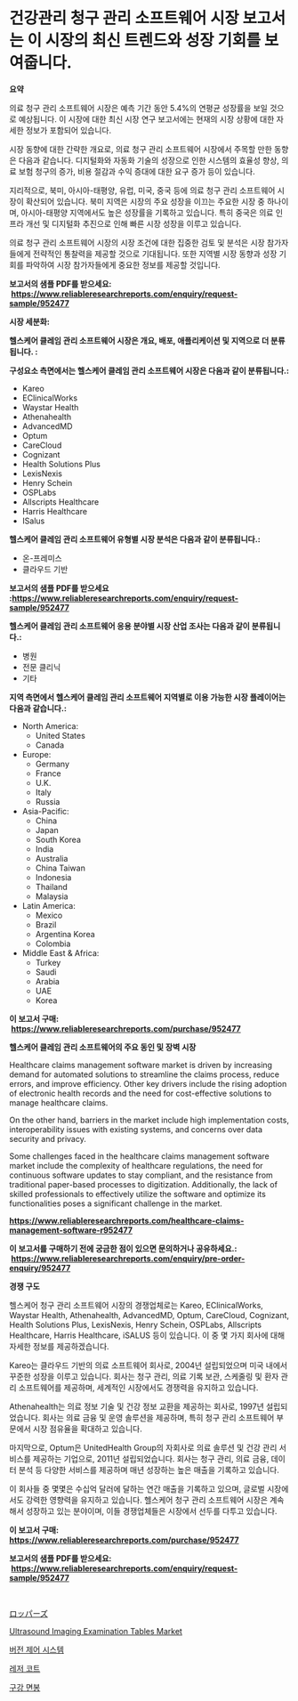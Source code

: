 <p><h1>건강관리 청구 관리 소프트웨어 시장 보고서는 이 시장의 최신 트렌드와 성장 기회를 보여줍니다.</h1></p><p><strong>요약</strong></p>
<p><p>의료 청구 관리 소프트웨어 시장은 예측 기간 동안 5.4%의 연평균 성장률을 보일 것으로 예상됩니다. 이 시장에 대한 최신 시장 연구 보고서에는 현재의 시장 상황에 대한 자세한 정보가 포함되어 있습니다.</p><p>시장 동향에 대한 간략한 개요로, 의료 청구 관리 소프트웨어 시장에서 주목할 만한 동향은 다음과 같습니다. 디지털화와 자동화 기술의 성장으로 인한 시스템의 효율성 향상, 의료 보험 청구의 증가, 비용 절감과 수익 증대에 대한 요구 증가 등이 있습니다.</p><p>지리적으로, 북미, 아시아-태평양, 유럽, 미국, 중국 등에 의료 청구 관리 소프트웨어 시장이 확산되어 있습니다. 북미 지역은 시장의 주요 성장을 이끄는 주요한 시장 중 하나이며, 아시아-태평양 지역에서도 높은 성장률을 기록하고 있습니다. 특히 중국은 의료 인프라 개선 및 디지털화 추진으로 인해 빠른 시장 성장을 이루고 있습니다.</p><p>의료 청구 관리 소프트웨어 시장의 시장 조건에 대한 집중한 검토 및 분석은 시장 참가자들에게 전략적인 통찰력을 제공할 것으로 기대됩니다. 또한 지역별 시장 동향과 성장 기회를 파악하여 시장 참가자들에게 중요한 정보를 제공할 것입니다.</p></p>
<p><strong>보고서의 샘플 PDF를 받으세요: &nbsp;<a href="https://www.reliableresearchreports.com/enquiry/request-sample/952477">https://www.reliableresearchreports.com/enquiry/request-sample/952477</a></strong></p>
<p><strong>시장 세분화:</strong></p>
<p><strong> 헬스케어 클레임 관리 소프트웨어 시장은 개요, 배포, 애플리케이션 및 지역으로 더 분류됩니다. :</strong></p>
<p><strong>구성요소 측면에서는 헬스케어 클레임 관리 소프트웨어 시장은 다음과 같이 분류됩니다.:</strong></p>
<p><ul><li>Kareo</li><li>EClinicalWorks</li><li>Waystar Health</li><li>Athenahealth</li><li>AdvancedMD</li><li>Optum</li><li>CareCloud</li><li>Cognizant</li><li>Health Solutions Plus</li><li>LexisNexis</li><li>Henry Schein</li><li>OSPLabs</li><li>Allscripts Healthcare</li><li>Harris Healthcare</li><li>ISalus</li></ul></p>
<p><strong> 헬스케어 클레임 관리 소프트웨어 유형별 시장 분석은 다음과 같이 분류됩니다.:</strong></p>
<p><ul><li>온-프레미스</li><li>클라우드 기반</li></ul></p>
<p><strong>보고서의 샘플 PDF를 받으세요 :<a href="https://www.reliableresearchreports.com/enquiry/request-sample/952477">https://www.reliableresearchreports.com/enquiry/request-sample/952477</a></strong></p>
<p><strong> 헬스케어 클레임 관리 소프트웨어 응용 분야별 시장 산업 조사는 다음과 같이 분류됩니다.:</strong></p>
<p><ul><li>병원</li><li>전문 클리닉</li><li>기타</li></ul></p>
<p><strong>지역 측면에서 헬스케어 클레임 관리 소프트웨어 지역별로 이용 가능한 시장 플레이어는 다음과 같습니다.:</strong></p>
<p><ul>
    <li>
        North America:
        <ul>
            <li>United States</li>
            <li>Canada</li>
        </ul>
    </li>
    <li>
        Europe:
        <ul>
            <li>Germany</li>
            <li>France</li>
            <li>U.K.</li>
            <li>Italy</li>
            <li>Russia</li>
        </ul>
    </li>
    <li>
        Asia-Pacific:
        <ul>
            <li>China</li>
            <li>Japan</li>
            <li>South Korea</li>
            <li>India</li>
            <li>Australia</li>
            <li>China Taiwan</li>
            <li>Indonesia</li>
            <li>Thailand</li>
            <li>Malaysia</li>
        </ul>
    </li>
    <li>
        Latin America:
        <ul>
            <li>Mexico</li>
            <li>Brazil</li>
            <li>Argentina Korea</li>
            <li>Colombia</li>
        </ul>
    </li>
    <li>
        Middle East & Africa:
        <ul>
            <li>Turkey</li>
            <li>Saudi</li>
            <li>Arabia</li>
            <li>UAE</li>
            <li>Korea</li>
        </ul>
    </li>
    </ul></p>
<p><strong>이 보고서 구매: &nbsp;<a href="https://www.reliableresearchreports.com/purchase/952477">https://www.reliableresearchreports.com/purchase/952477</a></strong></p>
<p><strong>헬스케어 클레임 관리 소프트웨어의 주요 동인 및 장벽 시장</strong></p>
<p><p>Healthcare claims management software market is driven by increasing demand for automated solutions to streamline the claims process, reduce errors, and improve efficiency. Other key drivers include the rising adoption of electronic health records and the need for cost-effective solutions to manage healthcare claims.</p><p>On the other hand, barriers in the market include high implementation costs, interoperability issues with existing systems, and concerns over data security and privacy.</p><p>Some challenges faced in the healthcare claims management software market include the complexity of healthcare regulations, the need for continuous software updates to stay compliant, and the resistance from traditional paper-based processes to digitization. Additionally, the lack of skilled professionals to effectively utilize the software and optimize its functionalities poses a significant challenge in the market.</p></p>
<p><strong><a href="https://www.reliableresearchreports.com/healthcare-claims-management-software-r952477">https://www.reliableresearchreports.com/healthcare-claims-management-software-r952477</a></strong></p>
<p><strong>이 보고서를 구매하기 전에 궁금한 점이 있으면 문의하거나 공유하세요.: &nbsp;<a href="https://www.reliableresearchreports.com/enquiry/pre-order-enquiry/952477">https://www.reliableresearchreports.com/enquiry/pre-order-enquiry/952477</a></strong></p>
<p><strong>경쟁 구도</strong></p>
<p><p>헬스케어 청구 관리 소프트웨어 시장의 경쟁업체로는 Kareo, EClinicalWorks, Waystar Health, Athenahealth, AdvancedMD, Optum, CareCloud, Cognizant, Health Solutions Plus, LexisNexis, Henry Schein, OSPLabs, Allscripts Healthcare, Harris Healthcare, iSALUS 등이 있습니다. 이 중 몇 가지 회사에 대해 자세한 정보를 제공하겠습니다.</p><p>Kareo는 클라우드 기반의 의료 소프트웨어 회사로, 2004년 설립되었으며 미국 내에서 꾸준한 성장을 이루고 있습니다. 회사는 청구 관리, 의료 기록 보관, 스케줄링 및 환자 관리 소프트웨어를 제공하며, 세계적인 시장에서도 경쟁력을 유지하고 있습니다.</p><p>Athenahealth는 의료 정보 기술 및 건강 정보 교환을 제공하는 회사로, 1997년 설립되었습니다. 회사는 의료 금융 및 운영 솔루션을 제공하며, 특히 청구 관리 소프트웨어 부문에서 시장 점유율을 확대하고 있습니다.</p><p>마지막으로, Optum은 UnitedHealth Group의 자회사로 의료 솔루션 및 건강 관리 서비스를 제공하는 기업으로, 2011년 설립되었습니다. 회사는 청구 관리, 의료 금융, 데이터 분석 등 다양한 서비스를 제공하며 매년 성장하는 높은 매출을 기록하고 있습니다.</p><p>이 회사들 중 몇몇은 수십억 달러에 달하는 연간 매출을 기록하고 있으며, 글로벌 시장에서도 강력한 영향력을 유지하고 있습니다. 헬스케어 청구 관리 소프트웨어 시장은 계속해서 성장하고 있는 분야이며, 이들 경쟁업체들은 시장에서 선두를 다투고 있습니다.</p></p>
<p><strong>이 보고서 구매: &nbsp; <a href="https://www.reliableresearchreports.com/purchase/952477">https://www.reliableresearchreports.com/purchase/952477</a></strong></p>
<p><strong>보고서의 샘플 PDF를 받으세요: &nbsp;<a href="https://www.reliableresearchreports.com/enquiry/request-sample/952477">https://www.reliableresearchreports.com/enquiry/request-sample/952477</a></strong><strong></strong></p>
<p>&nbsp;</p>
<p><p><a href="https://github.com/zekaoe592392/Market-Research-Report-List-1/blob/main/512648624106.md">ロッパーズ</a></p><p><a href="https://github.com/RickHolmes3/Market-Research-Report-List-4/blob/main/ultrasound-imaging-examination-tables-market.md">Ultrasound Imaging Examination Tables Market</a></p><p><a href="https://github.com/crfsywufhm81415/Market-Research-Report-List-1/blob/main/983932421999.md">버전 제어 시스템</a></p><p><a href="https://medium.com/@midge5687567/%EC%97%AC%EA%B0%80%EB%B3%B5-%EC%8B%9C%EC%9E%A5-%EB%B6%84%EC%84%9D-%EA%B7%B8%EC%9D%98-cagr-%EC%8B%9C%EC%9E%A5-%EC%84%B8%EB%B6%84%ED%99%94-%EB%B0%8F-%EA%B8%80%EB%A1%9C%EB%B2%8C-%EC%82%B0%EC%97%85-%EA%B0%9C%EC%9A%94-55c3b90fb344">레저 코트</a></p><p><a href="https://medium.com/@jerrodhilll/%EB%B6%81%EC%B9%B4%EB%A3%A8-%EC%8A%A4%EC%99%91-%EC%8B%9C%EC%9E%A5-%EA%B7%9C%EB%AA%A8-cagr-%ED%8A%B8%EB%A0%8C%EB%93%9C-2024-2030-42c7d8bebdcd">구강 면봉</a></p></p>
